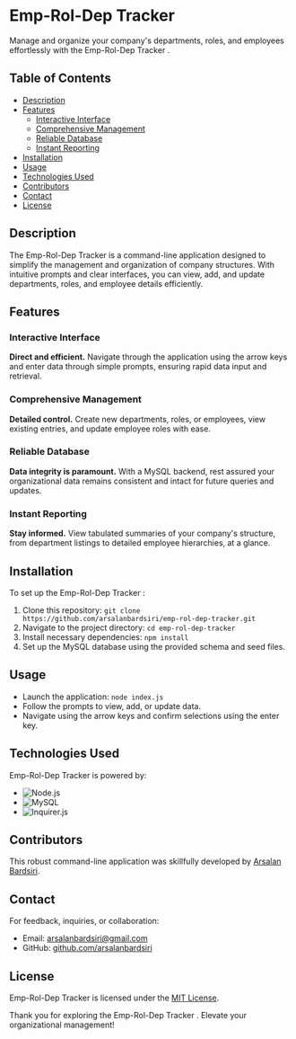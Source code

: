 # Emp-Rol-Dep Tracker 

Manage and organize your company's departments, roles, and employees effortlessly with the Emp-Rol-Dep Tracker .


## Table of Contents

- [Description](#description)
- [Features](#features)
  - [Interactive Interface](#interactive-interface)
  - [Comprehensive Management](#comprehensive-management)
  - [Reliable Database](#reliable-database)
  - [Instant Reporting](#instant-reporting)
- [Installation](#installation)
- [Usage](#usage)
- [Technologies Used](#technologies-used)
- [Contributors](#contributors)
- [Contact](#contact)
- [License](#license)

## Description

The Emp-Rol-Dep Tracker  is a command-line application designed to simplify the management and organization of company structures. With intuitive prompts and clear interfaces, you can view, add, and update departments, roles, and employee details efficiently.

## Features

### Interactive Interface

**Direct and efficient.** Navigate through the application using the arrow keys and enter data through simple prompts, ensuring rapid data input and retrieval.

### Comprehensive Management

**Detailed control.** Create new departments, roles, or employees, view existing entries, and update employee roles with ease.

### Reliable Database

**Data integrity is paramount.** With a MySQL backend, rest assured your organizational data remains consistent and intact for future queries and updates.

### Instant Reporting

**Stay informed.** View tabulated summaries of your company's structure, from department listings to detailed employee hierarchies, at a glance.

## Installation

To set up the Emp-Rol-Dep Tracker :

1. Clone this repository: `git clone https://github.com/arsalanbardsiri/emp-rol-dep-tracker.git`
2. Navigate to the project directory: `cd emp-rol-dep-tracker`
3. Install necessary dependencies: `npm install`
4. Set up the MySQL database using the provided schema and seed files.

## Usage

- Launch the application: `node index.js`
- Follow the prompts to view, add, or update data.
- Navigate using the arrow keys and confirm selections using the enter key.

## Technologies Used

Emp-Rol-Dep Tracker  is powered by:

- ![Node.js](https://img.shields.io/badge/Node.js-green?style=for-the-badge&logo=node.js)
- ![MySQL](https://img.shields.io/badge/MySQL-blue?style=for-the-badge&logo=mysql)
- ![Inquirer.js](https://img.shields.io/badge/Inquirer.js-cyan?style=for-the-badge&logo=inquirer)


## Contributors

This robust command-line application was skillfully developed by [Arsalan Bardsiri](https://github.com/arsalanbardsiri).

## Contact

For feedback, inquiries, or collaboration:

- Email: <arsalanbardsiri@gmail.com>
- GitHub: [github.com/arsalanbardsiri](https://github.com/arsalanbardsiri)

## License

Emp-Rol-Dep Tracker  is licensed under the [MIT License](LICENSE).

Thank you for exploring the Emp-Rol-Dep Tracker . Elevate your organizational management!
